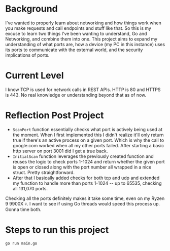 # Background
I've wanted to properly learn about networking and how things work when you make requests and call endpoints and stuff like that. So this is my excuse to learn two things I've been wanting to understand, Go and Networking, and combine them into one. This project aims to expand my understanding of what ports are, how a device (my PC in this instance) uses its ports to communicate with the external world, and the security implications of ports.

# Current Level
I know TCP is used for network calls in REST APIs. HTTP is 80 and HTTPS is 443. No real knowledge or understanding beyond that as of now.

# Reflection Post Project
- `ScanPort` function essentially checks what port is actively being used at the moment. When I first implemented this I didn't realize it'll only return true if there's an active process on a given port. Which is why the call to google.com worked when all my other ports failed. After starting a basic http server on port 3001 did I get a true back.
- `InitialScan` function leverages the previously created function and reuses the logic to check ports 1-1024 and return whether the given port is open or closed along with the port number all wrapped in a nice struct. Pretty straightforward.
- After that I basically added checks for both tcp and udp and extended my function to handle more than ports 1-1024 -- up to 65535, checking all 131,070 ports.

Checking all the ports definitely makes it take some time, even on my Ryzen 9 9900X :skull:. I want to see if using Go threads would speed this process up. Gonna time both.

# Steps to run this project
`go run main.go`
